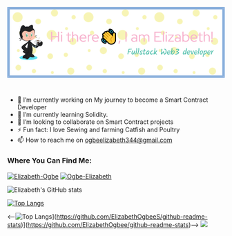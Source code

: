 ![Github Image Header](IMAGE/github-header-image%20(1).png)
#

- 🔭 I’m currently working on My journey to become a Smart Contract Developer
- 🌱 I’m currently learning Solidity.
- 👯 I’m looking to collaborate on Smart Contract projects 
- ⚡ Fun fact: I love Sewing and farming Catfish and Poultry
- 📫 How to reach me on ogbeelizabeth344@gmail.com

<h3 align="left">Where You Can Find Me:</h3>
<p align="left">
<a href="https://twitter.com/elizabeth_ogbe" target="_blank"><img align="center" src="https://user-images.githubusercontent.com/85313109/175697635-e7798a13-0183-45f4-a03f-fe070051f650.png" alt="Elizabeth-Ogbe" height="30" width="40" /></a>
<a href="https://www.linkedin.com/in/ogbe-elizabeth-b07275149/" target="_blank"><img align="center" src="https://user-images.githubusercontent.com/85313109/175698162-248acd34-57ad-431c-b0bd-7dc6ee7bbab7.png" alt="Ogbe-Elizabeth" height="50" width="50" /></a>
 
![Elizabeth's GitHub stats](https://github-readme-stats.vercel.app/api?username=ElizabethOgbee&show_icons=true&theme=radical)

[![Top Langs](https://github-readme-stats.vercel.app/api/top-langs/?username=ElizabethOgbee&layout=compact)](https://github.com/ElizabethOgbeeS/github-readme-stats)
 
 <--![Top Langs](https://github-readme-stats.vercel.app/api/top-langs/?username=ElizabethOgbee&layout=compact)](https://github.com/ElizabethOgbeeS/github-readme-stats)](https://github.com/ElizabethOgbee/github-readme-stats)-->
 <img width="48%" src="https://github-readme-streak-stats.herokuapp.com/?user=ElizabethOgbee" />
